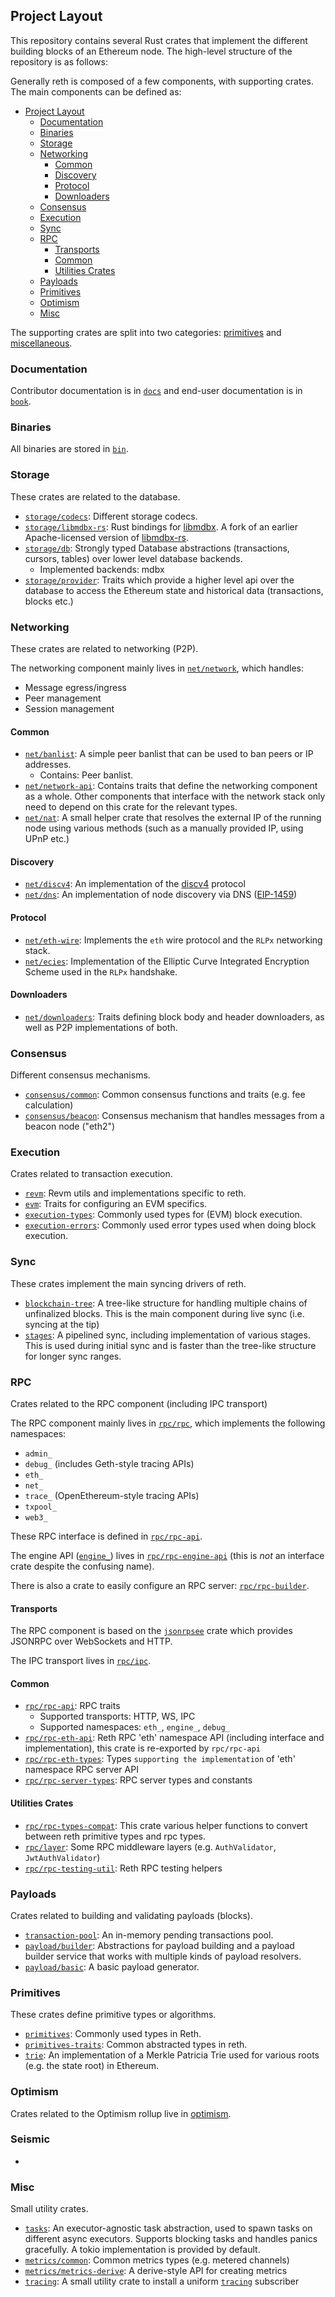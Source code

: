 ## Project Layout

This repository contains several Rust crates that implement the different building blocks of an Ethereum node. The high-level structure of the repository is as follows:

Generally reth is composed of a few components, with supporting crates. The main components can be defined as:

-   [Project Layout](#project-layout)
    -   [Documentation](#documentation)
    -   [Binaries](#binaries)
    -   [Storage](#storage)
    -   [Networking](#networking)
        -   [Common](#common)
        -   [Discovery](#discovery)
        -   [Protocol](#protocol)
        -   [Downloaders](#downloaders)
    -   [Consensus](#consensus)
    -   [Execution](#execution)
    -   [Sync](#sync)
    -   [RPC](#rpc)
        -   [Transports](#transports)
        -   [Common](#common-1)
        -   [Utilities Crates](#utilities-crates)
    -   [Payloads](#payloads)
    -   [Primitives](#primitives)
    -   [Optimism](#optimism)
    -   [Misc](#misc)

The supporting crates are split into two categories: [primitives](#primitives) and [miscellaneous](#misc).

### Documentation

Contributor documentation is in [`docs`](../../docs) and end-user documentation is in [`book`](../../book).

### Binaries

All binaries are stored in [`bin`](../../bin).

### Storage

These crates are related to the database.

-   [`storage/codecs`](../../crates/storage/codecs): Different storage codecs.
-   [`storage/libmdbx-rs`](../../crates/storage/libmdbx-rs): Rust bindings for [libmdbx](https://libmdbx.dqdkfa.ru). A fork of an earlier Apache-licensed version of [libmdbx-rs][libmdbx-rs].
-   [`storage/db`](../../crates/storage/db): Strongly typed Database abstractions (transactions, cursors, tables) over lower level database backends.
    -   Implemented backends: mdbx
-   [`storage/provider`](../../crates/storage/provider): Traits which provide a higher level api over the database to access the Ethereum state and historical data (transactions, blocks etc.)

### Networking

These crates are related to networking (P2P).

The networking component mainly lives in [`net/network`](../../crates/net/network), which handles:

-   Message egress/ingress
-   Peer management
-   Session management

#### Common

-   [`net/banlist`](../../crates/net/banlist): A simple peer banlist that can be used to ban peers or IP addresses.
    -   Contains: Peer banlist.
-   [`net/network-api`](../../crates/net/network-api): Contains traits that define the networking component as a whole. Other components that interface with the network stack only need to depend on this crate for the relevant types.
-   [`net/nat`](../../crates/net/nat): A small helper crate that resolves the external IP of the running node using various methods (such as a manually provided IP, using UPnP etc.)

#### Discovery

-   [`net/discv4`](../../crates/net/discv4): An implementation of the [discv4][discv4] protocol
-   [`net/dns`](../../crates/net/dns): An implementation of node discovery via DNS ([EIP-1459][eip-1459])

#### Protocol

-   [`net/eth-wire`](../../crates/net/eth-wire): Implements the `eth` wire protocol and the `RLPx` networking stack.
-   [`net/ecies`](../../crates/net/ecies): Implementation of the Elliptic Curve Integrated Encryption Scheme used in the `RLPx` handshake.

#### Downloaders

-   [`net/downloaders`](../../crates/net/downloaders): Traits defining block body and header downloaders, as well as P2P implementations of both.

### Consensus

Different consensus mechanisms.

-   [`consensus/common`](../../crates/consensus/common): Common consensus functions and traits (e.g. fee calculation)
-   [`consensus/beacon`](../../crates/consensus/beacon): Consensus mechanism that handles messages from a beacon node ("eth2")

### Execution

Crates related to transaction execution.

-   [`revm`](../../crates/revm): Revm utils and implementations specific to reth.
-   [`evm`](../../crates/evm): Traits for configuring an EVM specifics.
-   [`execution-types`](../../crates/evm/execution-types): Commonly used types for (EVM) block execution.
-   [`execution-errors`](../../crates/evm/execution-errors): Commonly used error types used when doing block execution.

### Sync

These crates implement the main syncing drivers of reth.

-   [`blockchain-tree`](../../crates/blockchain-tree): A tree-like structure for handling multiple chains of unfinalized blocks. This is the main component during live sync (i.e. syncing at the tip)
-   [`stages`](../../crates/stages): A pipelined sync, including implementation of various stages. This is used during initial sync and is faster than the tree-like structure for longer sync ranges.

### RPC

Crates related to the RPC component (including IPC transport)

The RPC component mainly lives in [`rpc/rpc`](../../crates/rpc/rpc), which implements the following namespaces:

-   `admin_`
-   `debug_` (includes Geth-style tracing APIs)
-   `eth_`
-   `net_`
-   `trace_` (OpenEthereum-style tracing APIs)
-   `txpool_`
-   `web3_`

These RPC interface is defined in [`rpc/rpc-api`](../../crates/rpc/rpc-api).

The engine API ([`engine_`][engine-spec]) lives in [`rpc/rpc-engine-api`](../../crates/rpc/rpc-engine-api) (this is _not_ an interface crate despite the confusing name).

There is also a crate to easily configure an RPC server: [`rpc/rpc-builder`](../../crates/rpc/rpc-builder).

#### Transports

The RPC component is based on the [`jsonrpsee`][jsonrpsee] crate which provides JSONRPC over WebSockets and HTTP.

The IPC transport lives in [`rpc/ipc`](../../crates/rpc/ipc).

#### Common

-   [`rpc/rpc-api`](../../crates/rpc/rpc-api): RPC traits
    -   Supported transports: HTTP, WS, IPC
    -   Supported namespaces: `eth_`, `engine_`, `debug_`
-   [`rpc/rpc-eth-api`](../../crates/rpc/rpc-eth-api/): Reth RPC 'eth' namespace API (including interface and implementation), this crate is re-exported by `rpc/rpc-api`
-   [`rpc/rpc-eth-types`](../../crates/rpc/rpc-eth-types/): Types `supporting the implementation` of 'eth' namespace RPC server API
-   [`rpc/rpc-server-types`](../../crates/rpc/rpc-server-types/): RPC server types and constants

#### Utilities Crates

-   [`rpc/rpc-types-compat`](../../crates/rpc/rpc-types-compat): This crate various helper functions to convert between reth primitive types and rpc types.
-   [`rpc/layer`](../../crates/rpc/rpc-layer/): Some RPC middleware layers (e.g. `AuthValidator`, `JwtAuthValidator`)
-   [`rpc/rpc-testing-util`](../../crates/rpc/rpc-testing-util/): Reth RPC testing helpers

### Payloads

Crates related to building and validating payloads (blocks).

-   [`transaction-pool`](../../crates/transaction-pool): An in-memory pending transactions pool.
-   [`payload/builder`](../../crates/payload/builder): Abstractions for payload building and a payload builder service that works with multiple kinds of payload resolvers.
-   [`payload/basic`](../../crates/payload/basic): A basic payload generator.

### Primitives

These crates define primitive types or algorithms.

-   [`primitives`](../../crates/primitives): Commonly used types in Reth.
-   [`primitives-traits`](../../crates/primitives-traits/): Common abstracted types in reth.
-   [`trie`](../../crates/trie): An implementation of a Merkle Patricia Trie used for various roots (e.g. the state root) in Ethereum.

### Optimism

Crates related to the Optimism rollup live in [optimism](../../crates/optimism/).

### Seismic

-

### Misc

Small utility crates.

-   [`tasks`](../../crates/tasks): An executor-agnostic task abstraction, used to spawn tasks on different async executors. Supports blocking tasks and handles panics gracefully. A tokio implementation is provided by default.
-   [`metrics/common`](../../crates/metrics/src/common): Common metrics types (e.g. metered channels)
-   [`metrics/metrics-derive`](https://github.com/rkrasiuk/metrics-derive): A derive-style API for creating metrics
-   [`tracing`](../../crates/tracing): A small utility crate to install a uniform [`tracing`][tracing] subscriber

[libmdbx-rs]: https://crates.io/crates/libmdbx
[discv4]: https://github.com/ethereum/devp2p/blob/master/discv4.md
[jsonrpsee]: https://github.com/paritytech/jsonrpsee/
[tracing]: https://crates.io/crates/tracing
[eip-1459]: https://eips.ethereum.org/EIPS/eip-1459
[engine-spec]: https://github.com/ethereum/execution-apis/tree/main/src/engine
